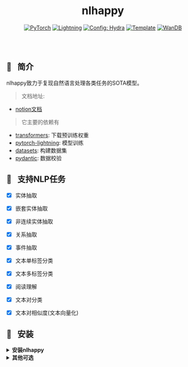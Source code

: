 
<div align='center'>

# nlhappy
<a href="https://pytorch.org/get-started/locally/"><img alt="PyTorch" src="https://img.shields.io/badge/PyTorch-ee4c2c?logo=pytorch&logoColor=white"></a>
<a href="https://pytorchlightning.ai/"><img alt="Lightning" src="https://img.shields.io/badge/-Lightning-792ee5?logo=pytorchlightning&logoColor=white"></a>
<a href="https://hydra.cc/"><img alt="Config: Hydra" src="https://img.shields.io/badge/Config-Hydra-89b8cd"></a>
<a href="https://github.com/ashleve/lightning-hydra-template"><img alt="Template" src="https://img.shields.io/badge/-Lightning--Hydra--Template-017F2F?style=flat&logo=github&labelColor=gray"></a>
<a href="https://wandb.ai/"><img alt="WanDB" src="https://img.shields.io/badge/Log-WanDB-brightgreen"></a>
</div>
<br><br>

## 📌&nbsp;&nbsp; 简介

nlhappy致力于复现自然语言处理各类任务的SOTA模型。

> 文档地址:
- [notion文档](https://wangmengdi.notion.site/NLHAPPY-264f05d1084848efa42068c83539904a)
> 它主要的依赖有
- [transformers](https://huggingface.co/docs/transformers/index): 下载预训练权重
- [pytorch-lightning](https://lightning.ai/docs/pytorch/stable/): 模型训练
- [datasets](https://huggingface.co/docs/datasets/index): 构建数据集
- [pydantic](https://wandb.ai/): 数据校验

## 📌&nbsp;&nbsp; 支持NLP任务

- [x] 实体抽取
- [x] 嵌套实体抽取
- [x] 非连续实体抽取
- [x] 关系抽取
- [x] 事件抽取
- [x] 文本单标签分类
- [x] 文本多标签分类
- [x] 阅读理解
- [x] 文本对分类
- [x] 文本对相似度(文本向量化)


## 📌&nbsp;&nbsp; 安装
<details>
<summary><b>安装nlhappy</b></summary>

> 推荐先去[pytorch官网](https://pytorch.org/get-started/locally/)安装pytorch和对应cuda
```bash
# pip 安装
pip install --upgrade pip
pip install --upgrade nlhappy
```
</details>

<details>
<summary><b>其他可选</b></summary>

> 推荐安装wandb用于可视化训练日志
- 安装: 
```bash
pip install wandb 
```
- 注册: https://wandb.ai/
- 获取认证: https://wandb.ai/authorize
- 登陆:
```bash
wandb login
```
- 使用
```
# 命令行训练
nlhappy datamodule=xxx model=xxx trainer=xxx logger=wandb
```
模型训练开始后去[官网](https://wandb.ai/)查看训练实况
</details>